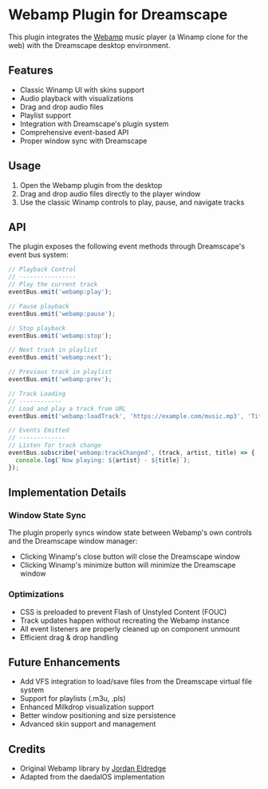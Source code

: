# Webamp Plugin for Dreamscape

This plugin integrates the [Webamp](https://webamp.org/) music player (a Winamp clone for the web) with the Dreamscape desktop environment.

## Features

- Classic Winamp UI with skins support
- Audio playback with visualizations
- Drag and drop audio files 
- Playlist support
- Integration with Dreamscape's plugin system
- Comprehensive event-based API
- Proper window sync with Dreamscape

## Usage

1. Open the Webamp plugin from the desktop
2. Drag and drop audio files directly to the player window
3. Use the classic Winamp controls to play, pause, and navigate tracks

## API

The plugin exposes the following event methods through Dreamscape's event bus system:

```js
// Playback Control
// ----------------
// Play the current track
eventBus.emit('webamp:play');

// Pause playback
eventBus.emit('webamp:pause');

// Stop playback
eventBus.emit('webamp:stop');

// Next track in playlist
eventBus.emit('webamp:next');

// Previous track in playlist
eventBus.emit('webamp:prev');

// Track Loading
// ------------
// Load and play a track from URL
eventBus.emit('webamp:loadTrack', 'https://example.com/music.mp3', 'Title', 'Artist');

// Events Emitted
// -------------
// Listen for track change
eventBus.subscribe('webamp:trackChanged', (track, artist, title) => {
  console.log(`Now playing: ${artist} - ${title}`);
});
```

## Implementation Details

### Window State Sync

The plugin properly syncs window state between Webamp's own controls and the Dreamscape window manager:
- Clicking Winamp's close button will close the Dreamscape window
- Clicking Winamp's minimize button will minimize the Dreamscape window

### Optimizations

- CSS is preloaded to prevent Flash of Unstyled Content (FOUC)
- Track updates happen without recreating the Webamp instance
- All event listeners are properly cleaned up on component unmount
- Efficient drag & drop handling

## Future Enhancements

- Add VFS integration to load/save files from the Dreamscape virtual file system
- Support for playlists (.m3u, .pls)
- Enhanced Milkdrop visualization support
- Better window positioning and size persistence
- Advanced skin support and management

## Credits

- Original Webamp library by [Jordan Eldredge](https://github.com/captbaritone/webamp)
- Adapted from the daedalOS implementation 